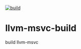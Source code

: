 [![build](https://github.com/gmh5225/llvm-msvc-build/actions/workflows/build.yml/badge.svg?branch=main)](https://github.com/gmh5225/llvm-msvc-build/actions/workflows/build.yml)

# llvm-msvc-build
build llvm-msvc
